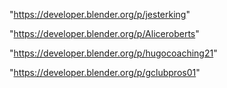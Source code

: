 "https://developer.blender.org/p/jesterking"

"https://developer.blender.org/p/Aliceroberts"

"https://developer.blender.org/p/hugocoaching21"

"https://developer.blender.org/p/gclubpros01"

 
